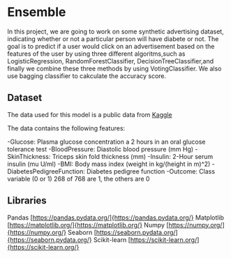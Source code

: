 # Ensemble
In this project, we are going to work on some synthetic advertising dataset, indicating whether or not a particular person will have diabete or not.
The goal is to predict if a user would click on an advertisement based on the features of the user by using three different algoritms,such as LogisticRegression, RandomForestClassifier, DecisionTreeClassifier,and finally we combine these three methods by using VotingClassifier. We also use bagging classifier to cakculate the accuracy score.

## Dataset
The data used for this model is a public data from [Kaggle](https://www.kaggle.com/datasets/uciml/pima-indians-diabetes-database)

The data contains the following features:

-Glucose: Plasma glucose concentration a 2 hours in an oral glucose tolerance test
-BloodPressure: Diastolic blood pressure (mm Hg)
-SkinThickness: Triceps skin fold thickness (mm)
-Insulin: 2-Hour serum insulin (mu U/ml)
-BMI: Body mass index (weight in kg/(height in m)^2)
-DiabetesPedigreeFunction: Diabetes pedigree function
-Outcome: Class variable (0 or 1) 268 of 768 are 1, the others are 0

## Libraries
Pandas [https://pandas.pydata.org/]{https://pandas.pydata.org/}
Matplotlib [https://matplotlib.org/]{https://matplotlib.org/}
Numpy [https://numpy.org/]{https://numpy.org/}
Seaborn [https://seaborn.pydata.org/]{https://seaborn.pydata.org/}
Scikit-learn [https://scikit-learn.org/]{https://scikit-learn.org/}